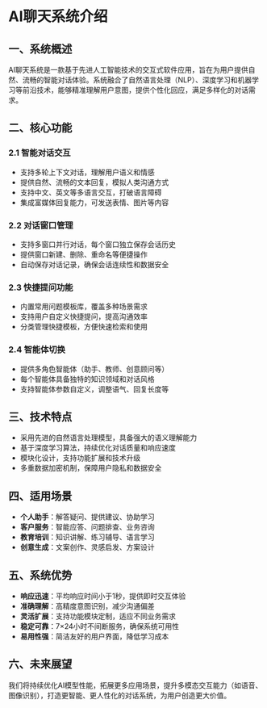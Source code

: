 # AI聊天系统介绍

## 一、系统概述
AI聊天系统是一款基于先进人工智能技术的交互式软件应用，旨在为用户提供自然、流畅的智能对话体验。系统融合了自然语言处理（NLP）、深度学习和机器学习等前沿技术，能够精准理解用户意图，提供个性化回应，满足多样化的对话需求。

## 二、核心功能
### 2.1 智能对话交互
- 支持多轮上下文对话，理解用户语义和情感
- 提供自然、流畅的文本回复，模拟人类沟通方式
- 支持中文、英文等多语言交互，打破语言障碍
- 集成富媒体回复能力，可发送表情、图片等内容

### 2.2 对话窗口管理
- 支持多窗口并行对话，每个窗口独立保存会话历史
- 提供窗口新建、删除、重命名等便捷操作
- 自动保存对话记录，确保会话连续性和数据安全

### 2.3 快捷提问功能
- 内置常用问题模板库，覆盖多种场景需求
- 支持用户自定义快捷提问，提高沟通效率
- 分类管理快捷模板，方便快速检索和使用

### 2.4 智能体切换
- 提供多角色智能体（助手、教师、创意顾问等）
- 每个智能体具备独特的知识领域和对话风格
- 支持智能体参数自定义，调整语气、回复长度等

## 三、技术特点
- 采用先进的自然语言处理模型，具备强大的语义理解能力
- 基于深度学习算法，持续优化对话质量和响应速度
- 模块化设计，支持功能扩展和技术升级
- 多重数据加密机制，保障用户隐私和数据安全

## 四、适用场景
- **个人助手**：解答疑问、提供建议、协助学习
- **客户服务**：智能应答、问题排查、业务咨询
- **教育培训**：知识讲解、练习辅导、语言学习
- **创意生成**：文案创作、灵感启发、方案设计

## 五、系统优势
- **响应迅速**：平均响应时间小于1秒，提供即时交互体验
- **准确理解**：高精度意图识别，减少沟通偏差
- **灵活扩展**：支持功能模块定制，适应不同业务需求
- **稳定可靠**：7×24小时不间断服务，确保系统可用性
- **易用性强**：简洁友好的用户界面，降低学习成本

## 六、未来展望
我们将持续优化AI模型性能，拓展更多应用场景，提升多模态交互能力（如语音、图像识别），打造更智能、更人性化的对话系统，为用户创造更大价值。